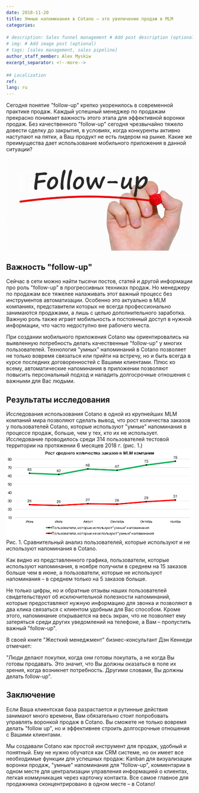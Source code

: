 ```yaml
---
date: 2018-11-20
title: Умные напоминания в Cotano – это увеличение продаж в MLM
categories:
  
# description: Sales funnel management # Add post description (optional)
# img: # Add image post (optional)
# tags: [sales management, sales pipeline]
author_staff_member: Alex Myskiw
excerpt_separator: <!--more-->

## Localization
ref: 
lang: ru
---
```

Сегодня понятие "follow-up" крепко укоренилось в современной практике продаж. Каждый успешный менеджер по продажам прекрасно понимает важность этого этапа для эффективной воронки продаж. Без качественного "follow-up" сегодня чрезвычайно тяжело довести сделку до закрытия, в условиях, когда конкуренты активно наступают на пятки, а Ваш продукт не есть лидером на рынке. Какие же преимущества дает использование мобильного приложения в данной ситуации?

<!--more-->
![Follow-up](/images/Blog_Post_Follow-up.jpg)
## Важность "follow-up"
Сейчас в сети можно найти тысячи постов, статей и другой информации про роль "follow-up" в прогрессивных техниках продаж. Но менеджеру по продажам все тяжелее налаживать этот важный процесс без инструментов автоматизации. Особенно это актуально в MLM компаниях, представители которых не всегда профессионально занимаются продажами, а лишь с целью дополнительного заработка. Важную роль также играет мобильность и постоянный доступ в нужной информации, что часто недоступно вне рабочего места. 

При создании мобильного приложения Cotano мы ориентировались на выявленную потребность делать качественные "follow-up" у многих пользователей. Технология "умных" напоминаний в Cotano позволяет не только вовремя связаться или прийти на встречу, но и быть всегда в курсе последних договоренностей с Вашими клиентами. Плюс ко всему, автоматические напоминания в приложении позволяют повысить персональный подход и наладить долгосрочные отношения с важными для Вас людьми.

## Результаты исследования
Исследования использования Cotano в одной из крупнейших MLM компаний мира позволяют сделать вывод, что рост количества заказов у пользователей Cotano, которые используют "умные" напоминания в процессе продаж, больше, чем у тех, кто их не использует. Исследование проводилось среди 314 пользователей тестовой территории на протяжении 6 месяцев 2018 г. (рис. 1.)
![Chart Orders with reminders vs Orders without reminders](/images/Blog_Post_Chart2.png)
Рис. 1. Сравнительный анализ пользователей, которые используют и не используют напоминания в Cotano.

Как видно из представленного графика, пользователи, которые используют напоминания, в ноябре получили в среднем на 15 заказов больше чем в июне, а пользователи, которые не используют напоминания – в среднем только на 5 заказов больше. 

Не только цифры, но и обратные отзывы наших пользователей свидетельствуют об исключительной полезности напоминаний, которые предоставляют нужную информацию для звонка и позволяют в два клика связаться с клиентом удобным для Вас способом. Кроме этого, напоминание открывается на весь экран, что не позволяет ему затеряться среди других уведомлений на телефоне, а Вам – пропустить важный "follow-up".

В своей книге "Жесткий менеджмент" бизнес-консультант Дэн Кеннеди отмечает:

"Люди делают покупки, когда они готовы покупать, а не когда Вы готовы продавать. Это значит, что Вы должны оказаться в поле их зрения, когда возникнет потребность. Другими словами, Вы должны делать follow-up". 

## Заключение
Если Ваша клиентская база разрастается и рутинные действия занимают много времени, Вам обязательно стоит попробовать управлять воронкой продаж в Cotano. Вы сможете не только вовремя делать "follow up", но и эффективнее строить долгосрочные отношения с Вашими клиентами.

Мы создавали Cotano как простой инструмент для продаж, удобный и понятный. Ему не нужно обучатся как CRM системе, но он имеет все необходимые функции для успешных продаж: Kanban для визуализации воронки продаж, "умные" напоминания для "follow-up", комментарии в одном месте для централизации управления информацией о клиентах, легкая коммуникация через карточку контакта. Все самое главное для продажника сконцентрировано в одном месте – в Cotano!
